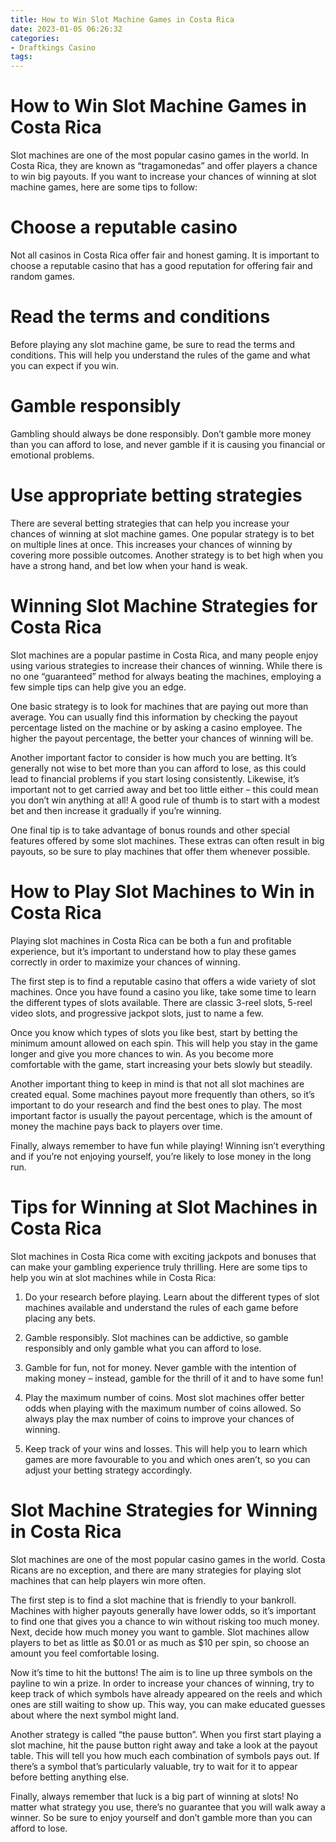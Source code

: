 ```yaml
---
title: How to Win Slot Machine Games in Costa Rica 
date: 2023-01-05 06:26:32
categories:
- Draftkings Casino
tags:
---
```



#  How to Win Slot Machine Games in Costa Rica 

Slot machines are one of the most popular casino games in the world. In Costa Rica, they are known as “tragamonedas” and offer players a chance to win big payouts. If you want to increase your chances of winning at slot machine games, here are some tips to follow:

# Choose a reputable casino

Not all casinos in Costa Rica offer fair and honest gaming. It is important to choose a reputable casino that has a good reputation for offering fair and random games.

# Read the terms and conditions

Before playing any slot machine game, be sure to read the terms and conditions. This will help you understand the rules of the game and what you can expect if you win.

# Gamble responsibly

Gambling should always be done responsibly. Don’t gamble more money than you can afford to lose, and never gamble if it is causing you financial or emotional problems.

# Use appropriate betting strategies

There are several betting strategies that can help you increase your chances of winning at slot machine games. One popular strategy is to bet on multiple lines at once. This increases your chances of winning by covering more possible outcomes. Another strategy is to bet high when you have a strong hand, and bet low when your hand is weak.

#  Winning Slot Machine Strategies for Costa Rica 

Slot machines are a popular pastime in Costa Rica, and many people enjoy using various strategies to increase their chances of winning. While there is no one “guaranteed” method for always beating the machines, employing a few simple tips can help give you an edge.

One basic strategy is to look for machines that are paying out more than average. You can usually find this information by checking the payout percentage listed on the machine or by asking a casino employee. The higher the payout percentage, the better your chances of winning will be.

Another important factor to consider is how much you are betting. It’s generally not wise to bet more than you can afford to lose, as this could lead to financial problems if you start losing consistently. Likewise, it’s important not to get carried away and bet too little either – this could mean you don’t win anything at all! A good rule of thumb is to start with a modest bet and then increase it gradually if you’re winning.

One final tip is to take advantage of bonus rounds and other special features offered by some slot machines. These extras can often result in big payouts, so be sure to play machines that offer them whenever possible.

#  How to Play Slot Machines to Win in Costa Rica 

Playing slot machines in Costa Rica can be both a fun and profitable experience, but it’s important to understand how to play these games correctly in order to maximize your chances of winning. 

The first step is to find a reputable casino that offers a wide variety of slot machines. Once you have found a casino you like, take some time to learn the different types of slots available. There are classic 3-reel slots, 5-reel video slots, and progressive jackpot slots, just to name a few. 

Once you know which types of slots you like best, start by betting the minimum amount allowed on each spin. This will help you stay in the game longer and give you more chances to win. As you become more comfortable with the game, start increasing your bets slowly but steadily. 

Another important thing to keep in mind is that not all slot machines are created equal. Some machines payout more frequently than others, so it’s important to do your research and find the best ones to play. The most important factor is usually the payout percentage, which is the amount of money the machine pays back to players over time. 

Finally, always remember to have fun while playing! Winning isn’t everything and if you’re not enjoying yourself, you’re likely to lose money in the long run.

#  Tips for Winning at Slot Machines in Costa Rica 
Slot machines in Costa Rica come with exciting jackpots and bonuses that can make your gambling experience truly thrilling. Here are some tips to help you win at slot machines while in Costa Rica:

1. Do your research before playing. Learn about the different types of slot machines available and understand the rules of each game before placing any bets.

2. Gamble responsibly. Slot machines can be addictive, so gamble responsibly and only gamble what you can afford to lose.

3. Gamble for fun, not for money. Never gamble with the intention of making money – instead, gamble for the thrill of it and to have some fun!

4. Play the maximum number of coins. Most slot machines offer better odds when playing with the maximum number of coins allowed. So always play the max number of coins to improve your chances of winning.

5. Keep track of your wins and losses. This will help you to learn which games are more favourable to you and which ones aren’t, so you can adjust your betting strategy accordingly.

#  Slot Machine Strategies for Winning in Costa Rica

Slot machines are one of the most popular casino games in the world. Costa Ricans are no exception, and there are many strategies for playing slot machines that can help players win more often.

The first step is to find a slot machine that is friendly to your bankroll. Machines with higher payouts generally have lower odds, so it’s important to find one that gives you a chance to win without risking too much money. Next, decide how much money you want to gamble. Slot machines allow players to bet as little as $0.01 or as much as $10 per spin, so choose an amount you feel comfortable losing.

Now it’s time to hit the buttons! The aim is to line up three symbols on the payline to win a prize. In order to increase your chances of winning, try to keep track of which symbols have already appeared on the reels and which ones are still waiting to show up. This way, you can make educated guesses about where the next symbol might land.

Another strategy is called “the pause button”. When you first start playing a slot machine, hit the pause button right away and take a look at the payout table. This will tell you how much each combination of symbols pays out. If there’s a symbol that’s particularly valuable, try to wait for it to appear before betting anything else.

Finally, always remember that luck is a big part of winning at slots! No matter what strategy you use, there’s no guarantee that you will walk away a winner. So be sure to enjoy yourself and don’t gamble more than you can afford to lose.